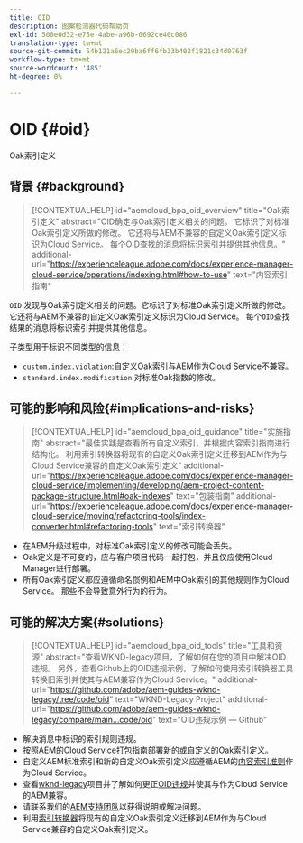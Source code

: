 ```yaml
---
title: OID
description: 图案检测器代码帮助页
exl-id: 500e0d32-e75e-4abe-a96b-0692ce40c086
translation-type: tm+mt
source-git-commit: 54b121a6ec29ba6ff6fb33b402f1821c34d0763f
workflow-type: tm+mt
source-wordcount: '485'
ht-degree: 0%

---
```


# OID {#oid}

Oak索引定义

## 背景 {#background}

>[!CONTEXTUALHELP]
>id="aemcloud_bpa_oid_overview"
>title="Oak索引定义"
>abstract="OID确定与Oak索引定义相关的问题。 它标识了对标准Oak索引定义所做的修改。 它还将与AEM不兼容的自定义Oak索引定义标识为Cloud Service。 每个OID查找的消息将标识索引并提供其他信息。"
>additional-url="https://experienceleague.adobe.com/docs/experience-manager-cloud-service/operations/indexing.html#how-to-use" text="内容索引指南"

`OID` 发现与Oak索引定义相关的问题。它标识了对标准Oak索引定义所做的修改。 它还将与AEM不兼容的自定义Oak索引定义标识为Cloud Service。 每个`OID`查找结果的消息将标识索引并提供其他信息。

子类型用于标识不同类型的信息：

* `custom.index.violation`:自定义Oak索引与AEM作为Cloud Service不兼容。
* `standard.index.modification`:对标准Oak指数的修改。

## 可能的影响和风险{#implications-and-risks}

>[!CONTEXTUALHELP]
>id="aemcloud_bpa_oid_guidance"
>title="实施指南"
>abstract="最佳实践是查看所有自定义索引，并根据内容索引指南进行结构化。 利用索引转换器将现有的自定义Oak索引定义迁移到AEM作为与Cloud Service兼容的自定义Oak索引定义"
>additional-url="https://experienceleague.adobe.com/docs/experience-manager-cloud-service/implementing/developing/aem-project-content-package-structure.html#oak-indexes" text="包装指南"
>additional-url="https://experienceleague.adobe.com/docs/experience-manager-cloud-service/moving/refactoring-tools/index-converter.html#refactoring-tools" text="索引转换器"

* 在AEM升级过程中，对标准Oak索引定义的修改可能会丢失。
* Oak定义是不可变的，应与客户项目代码一起打包，并且仅应使用Cloud Manager进行部署。
* 所有Oak索引定义都应遵循命名惯例和AEM中Oak索引的其他规则作为Cloud Service。 那些不会导致意外行为的行为。

## 可能的解决方案{#solutions}

>[!CONTEXTUALHELP]
>id="aemcloud_bpa_oid_tools"
>title="工具和资源"
>abstract="查看WKND-legacy项目，了解如何在您的项目中解决OID违规。 另外，查看Github上的OID违规示例，了解如何使用索引转换器工具转换旧索引并使其与AEM兼容作为Cloud Service。"
>additional-url="https://github.com/adobe/aem-guides-wknd-legacy/tree/code/oid" text="WKND-Legacy Project"
>additional-url="https://github.com/adobe/aem-guides-wknd-legacy/compare/main...code/oid" text="OID违规示例 — Github"

* 解决消息中标识的索引规则违规。
* 按照AEM的Cloud Service[打包指南](https://experienceleague.adobe.com/docs/experience-manager-cloud-service/implementing/developing/aem-project-content-package-structure.html)部署新的或自定义的Oak索引定义。
* 自定义AEM标准索引和新的自定义Oak索引定义应遵循AEM的[内容索引准则](https://experienceleague.adobe.com/docs/experience-manager-cloud-service/operations/indexing.html#preparing-the-new-index-definition)作为Cloud Service。
* 查看[wknd-legacy](https://github.com/adobe/aem-guides-wknd-legacy/tree/code/oid)项目并了解如何更正[OID违规](https://github.com/adobe/aem-guides-wknd-legacy/compare/main...code/oid)并使其与作为Cloud Service的AEM兼容。
* 请联系我们的[AEM支持团队](https://helpx.adobe.com/enterprise/using/support-for-experience-cloud.html)以获得说明或解决问题。
* 利用[索引转换器](https://experienceleague.adobe.com/docs/experience-manager-cloud-service/moving/refactoring-tools/index-converter.html#refactoring-tools)将现有的自定义Oak索引定义迁移到AEM作为与Cloud Service兼容的自定义Oak索引定义。
